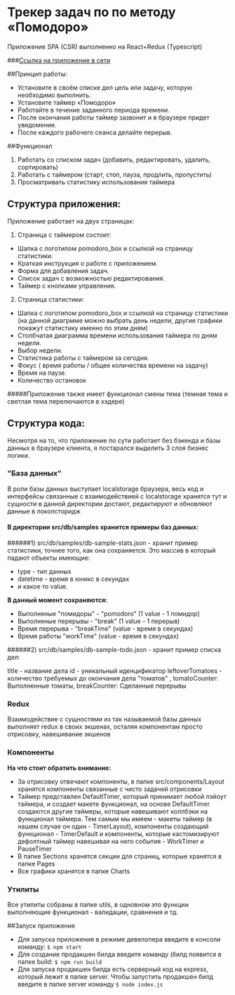 # Трекер задач по  по методу «Помодоро»

Приложение SPA (CSR)  выполненно на React+Redux (Typescript) 

###[Ссылка на приложение в сети](https://pomodoro.alexstrigo.ru/)

##Принцип работы:
- Установите в своём списке дел цель или задачу, которую необходимо выполнить.
- Установите таймер «Помодоро»
- Работайте в течение заданного периода времени.
- После окончания работы таймер зазвонит и в браузере придет уведомение.
- После каждого рабочего сеанса делайте  перерыв.

##Функционал
1. Работать со списком задач (добавить, редактировать, удалить, сортировать)
2. Работать с таймером (старт, стоп, пауза, продлить, пропустить)
3. Просматривать статистику использования таймера


## Структура приложения:
Приложение работает на двух страницах:

1. Страница с таймером состоит: 
* Шапка с логотипом pomodoro_box и ссылкой на страницу статистики.
* Краткая инструкция о работе с приложением.
* Форма для добавления задач.
* Список задач с возможностью редактирования.
* Таймер с кнопками управления.

2. Страница статистики: 
* Шапка с логотипом pomodoro_box и ссылкой на страницу статистики (на данной диагрмме можно выбрать день недели, другие графики покажут статистику именно по этим дням)
* Столбчатая диаграмма времени использования таймера по дням недели.
* Выбор недели.
* Статистика работы с таймером за сегодня.
* Фокус ( время работы / общее количества времени на задачу)
* Время на паузе.
* Количество остановок

#####Приложение также имеет функционал cмены тема (темная тема и светлая тема перелючаются в хэдере)

## Структура кода:
Несмотря на то, что приложение по сути работает без бэкенда и базы данных в браузере клиента, я постарался выделить 3 слоя бизнес логики.

### "База данных"
В роли базы данных выступает localstorage браузера, весь код и интерфейсы связанные с взаимодействией с localstorage хранятся тут и сущности в данной директории достают, редактируют и обновляют данные в локолсторидж

#### В директории src/db/samples хранится примеры баз данных:
######1) src/db/samples/db-sample-stats.json - хранит пример статистики, точнее того, как она сохраняется. Это массив в который падают объекты имеющие:
- type -  тип данных
- datetime - время в юникс в секундах
- и какое то value.

**В данный момент сохраняются:**
- Выполненые "помидоры" - "pomodoro" (1 value - 1 помидор)
- Выполненые перерывы - "break" (1 value - 1 перерыв)
- Время перерыва - "breakTime" (value - время в секундах)
- Время работы  "workTime" (value - время в секундах)

######2) src/db/samples/db-sample-todo.json - хранит пример списка дел:

title - название дела
id - уникальный иденцификатор
leftoverTomatoes - количество требуемых до окончания дела "томатов" ,
tomatoCounter: Выполненные томаты,
breakCounter: Сделанные перерывы

### Redux
Взаимодействие с сущностями из так называемой базы данных выполняет redux в своих экшенах, осталяя компонентам просто отрисовку, навешивание экшенов

### Компоненты
**На что стоит обратить внимание:**
* За отрисовку отвечают компоненты, в папке src/components/Layout хранятся компоненты связанные с чисто задачей отрисовки
* Таймер представлен DefaultTimer, который принимает любой лэйоут таймера, и создает макете функционал, на основе DefaultTimer создаются другие таймеры, которые навешивают коллбэки на функционал таймера. Тем самым мы имеем - макеты таймер (в нашем случае он один - TimerLayout), компоненты создающий функционал - TimerDefault и компоненты, которые кастомизируют дефолтный таймер навешивая на него события - WorkTimer и PauseTimer
* В папке Sections хранятся секции для страниц, которые хранятся в папке Pages
* Все графики хранятся в папке Charts

### Утилиты 
Все утилиты собраны в папке utils, в одновном это функции выполняющие функционал - валидации, сравнения и тд.

##Запуск приложение

- Для запуска приложения в режиме девелопера введите в консоли команду: 
`$ npm start`
- Для создание продакшен билда введите команду (билд появится в папке build:
`$ npm run build`
- Для запуска продакшен билда есть серверный код на express, который лежит в папке server. Чтобы запустить продакшен билд введите в папке server команду
`$ node index.js`
